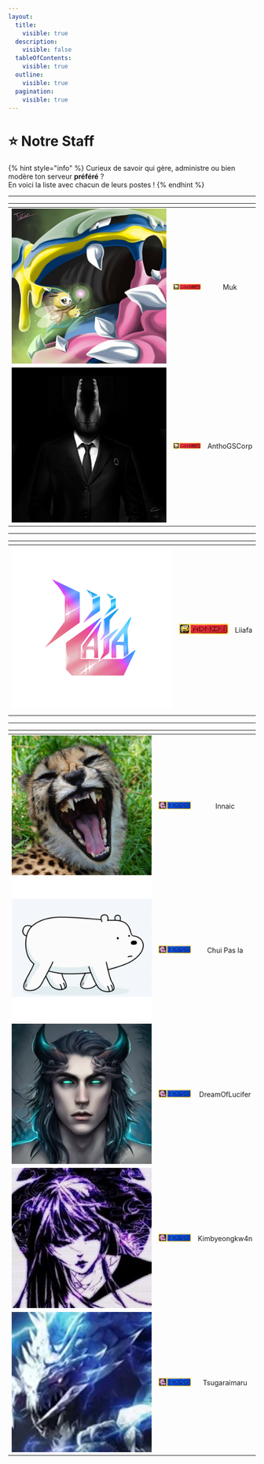 ```yaml
---
layout:
  title:
    visible: true
  description:
    visible: false
  tableOfContents:
    visible: true
  outline:
    visible: true
  pagination:
    visible: true
---
```


# ⭐ Notre Staff

{% hint style="info" %}
Curieux de savoir qui gère, administre ou bien modère ton serveur **préféré** ?\
En voici la liste avec chacun de leurs postes !
{% endhint %}

***

<table data-card-size="large" data-view="cards"><thead><tr><th align="center"></th><th align="center"></th><th align="center"></th></tr></thead><tbody><tr><td align="center"><img src="../.gitbook/assets/image (70).png" alt="" data-size="original"></td><td align="center"><img src="../.gitbook/assets/owner.png" alt=""></td><td align="center">Muk</td></tr><tr><td align="center"><img src="../.gitbook/assets/image (71).png" alt="" data-size="original"></td><td align="center"><img src="../.gitbook/assets/owner.png" alt=""></td><td align="center">AnthoGSCorp</td></tr></tbody></table>

***

<table data-view="cards" data-full-width="true"><thead><tr><th align="center"></th><th align="center"></th><th align="center"></th></tr></thead><tbody><tr><td align="center"></td><td align="center"></td><td align="center"></td></tr><tr><td align="center"><img src="../.gitbook/assets/logo-new-5_17.png" alt="" data-size="original"></td><td align="center"><img src="../.gitbook/assets/admin.png" alt=""></td><td align="center">Liiafa</td></tr><tr><td align="center"></td><td align="center"></td><td align="center"></td></tr></tbody></table>

***

<table data-view="cards" data-full-width="true"><thead><tr><th align="center"></th><th align="center"></th><th align="center"></th></tr></thead><tbody><tr><td align="center"><img src="../.gitbook/assets/image (2).png" alt="" data-size="original"></td><td align="center"><img src="../.gitbook/assets/modo.png" alt=""></td><td align="center">Innaic</td></tr><tr><td align="center"><img src="../.gitbook/assets/image (3).png" alt="" data-size="original"></td><td align="center"><img src="../.gitbook/assets/modo (5).png" alt=""></td><td align="center">Chui Pas la</td></tr><tr><td align="center"><img src="../.gitbook/assets/image (63).png" alt="" data-size="original"></td><td align="center"><img src="../.gitbook/assets/modo (4).png" alt=""></td><td align="center">DreamOfLucifer</td></tr><tr><td align="center"><img src="../.gitbook/assets/image (68).png" alt="" data-size="original"></td><td align="center"><img src="../.gitbook/assets/modo (3).png" alt=""></td><td align="center">Kimbyeongkw4n</td></tr><tr><td align="center"><img src="../.gitbook/assets/image (61).png" alt=""></td><td align="center"><img src="../.gitbook/assets/modo (6).png" alt=""></td><td align="center">Tsugaraimaru</td></tr></tbody></table>
